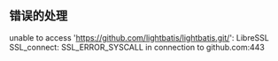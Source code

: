 ## 错误的处理
unable to access 'https://github.com/lightbatis/lightbatis.git/': LibreSSL SSL_connect: SSL_ERROR_SYSCALL in connection to github.com:443

